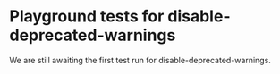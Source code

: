 # Playground tests for disable-deprecated-warnings
We are still awaiting the first test run for disable-deprecated-warnings.
